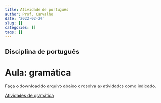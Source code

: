 ```yaml
---
title: Atividade de português
author: Prof. Carvalho
date: '2022-02-24'
slug: []
categories: []
tags: []
---
```

## Disciplina de português
# Aula: gramática

Faça o download do arquivo abaixo e resolva as atividades como indicado.

[Atividades de gramática](/gramatica_1.docx)
